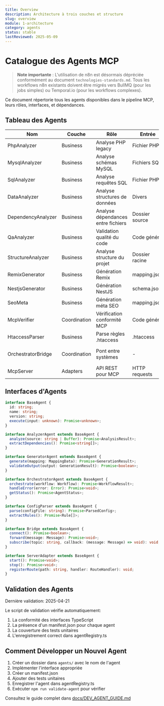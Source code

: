 ```yaml
---
title: Overview
description: Architecture à trois couches et structure
slug: overview
module: 1-architecture
category: agents
status: stable
lastReviewed: 2025-05-09
---
```


# Catalogue des Agents MCP

> **Note importante** : L'utilisation de n8n est désormais dépréciée conformément au document `technologies-standards.md`. Tous les workflows n8n existants doivent être migrés vers BullMQ (pour les jobs simples) ou Temporal.io (pour les workflows complexes).



Ce document répertorie tous les agents disponibles dans le pipeline MCP, leurs rôles, interfaces, et dépendances.

## Tableau des Agents


| Nom | Couche | Rôle | Entrée | Sortie | Dépendances |
|-----|--------|------|--------|--------|-------------|
| PhpAnalyzer | Business | Analyse PHP legacy | Fichier PHP | mapping.json | config.php, db.php |
| MysqlAnalyzer | Business | Analyse schémas MySQL | Fichiers SQL | schema.json | DataAnalyzer |
| SqlAnalyzer | Business | Analyse requêtes SQL | Fichier PHP | queries.json | PhpAnalyzer |
| DataAnalyzer | Business | Analyse structures de données | Divers | model.json | - |
| DependencyAnalyzer | Business | Analyse dépendances entre fichiers | Dossier source | deps-graph.json | - |
| QaAnalyzer | Business | Validation qualité du code | Code généré | qa-report.json | - |
| StructureAnalyzer | Business | Analyse structure du projet | Dossier racine | structure-map.json | - |
| RemixGenerator | Business | Génération Remix | mapping.json | .tsx/.loader/.meta | Tailwind, Prisma |
| NestjsGenerator | Business | Génération NestJS | schema.json | modules NestJS | - |
| SeoMeta | Business | Génération méta SEO | mapping.json | .meta.ts | - |
| McpVerifier | Coordination | Vérification conformité MCP | Code généré | verification.json | QaAnalyzer |
| HtaccessParser | Business | Parse règles .htaccess | .htaccess | redirects.json | - |
| OrchestratorBridge | Coordination | Pont entre systèmes | - | - | n8n, Temporal, BullMQ |
| McpServer | Adapters | API REST pour MCP | HTTP requests | JSON responses | - |

## Interfaces d'Agents


```typescript
interface BaseAgent {
  id: string;
  name: string;
  version: string;
  execute(input: unknown): Promise<unknown>;
}

interface AnalyzerAgent extends BaseAgent {
  analyze(source: string | Buffer): Promise<AnalysisResult>;
  extractDependencies(): Promise<string[]>;
}

interface GeneratorAgent extends BaseAgent {
  generate(mapping: MappingData): Promise<GenerationResult>;
  validateOutput(output: GenerationResult): Promise<boolean>;
}

interface OrchestratorAgent extends BaseAgent {
  orchestrate(workflow: Workflow): Promise<WorkflowResult>;
  handleError(error: Error): Promise<void>;
  getStatus(): Promise<AgentStatus>;
}

interface ConfigParser extends BaseAgent {
  parse(configFile: string): Promise<ParsedConfig>;
  extractRules(): Promise<Rule[]>;
}

interface Bridge extends BaseAgent {
  connect(): Promise<boolean>;
  forward(message: Message): Promise<void>;
  subscribe(topic: string, callback: (message: Message) => void): void;
}

interface ServerAdapter extends BaseAgent {
  start(): Promise<void>;
  stop(): Promise<void>;
  registerRoute(path: string, handler: RouteHandler): void;
}
```

## Validation des Agents


Dernière validation: 2025-04-21

Le script de validation vérifie automatiquement:
1. La conformité des interfaces TypeScript
2. La présence d'un manifest.json pour chaque agent
3. La couverture des tests unitaires
4. L'enregistrement correct dans agentRegistry.ts

## Comment Développer un Nouvel Agent


1. Créer un dossier dans `agents/` avec le nom de l'agent
2. Implémenter l'interface appropriée
3. Créer un manifest.json
4. Ajouter des tests unitaires
5. Enregistrer l'agent dans agentRegistry.ts
6. Exécuter `npm run validate-agent` pour vérifier

Consultez le guide complet dans [docs/DEV_AGENT_GUIDE.md](../docs/DEV_AGENT_GUIDE.md)

